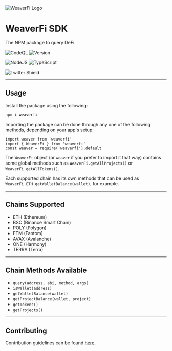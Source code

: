 ![WeaverFi Logo][logo]
# WeaverFi SDK

The NPM package to query DeFi.

![CodeQL](https://github.com/CookieTrack-io/weaverfi/actions/workflows/codeql-analysis.yml/badge.svg)
![Version](https://img.shields.io/github/package-json/v/CookieTrack-io/weaverfi)

![NodeJS](https://img.shields.io/badge/node.js-6DA55F?style=for-the-badge&logo=node.js&logoColor=white)
![TypeScript](https://img.shields.io/badge/typescript-%23007ACC.svg?style=for-the-badge&logo=typescript&logoColor=white)

![Twitter Shield](https://img.shields.io/twitter/follow/cookietrack_io?style=social)

---

## Usage

Install the package using the following:

```
npm i weaverfi
```

Importing the package can be done through any one of the following methods, depending on your app's setup:

```
import weaver from 'weaverfi'
import { WeaverFi } from 'weaverfi'
const weaver = require('weaverfi').default
```

The `WeaverFi` object (or `weaver` if you prefer to import it that way) contains some global methods such as `WeaverFi.getAllProjects()` or `WeaverFi.getAllTokens()`.

Each supported chain has its own methods that can be used as `WeaverFi.ETH.getWalletBalance(wallet)`, for example.

---

## Chains Supported

- ETH (Ethereum)
- BSC (Binance Smart Chain)
- POLY (Polygon)
- FTM (Fantom)
- AVAX (Avalanche)
- ONE (Harmony)
- TERRA (Terra)

---

## Chain Methods Available

- `query(address, abi, method, args)`
- `isWallet(address)`
- `getWalletBalance(wallet)`
- `getProjectBalance(wallet, project)`
- `getTokens()`
- `getProjects()`

---

## Contributing

Contribution guidelines can be found [here](CONTRIBUTING.md).

[logo]: https://github.com/CookieTrack-io/weaverfi/blob/master/favicon.svg "WeaverFi"
